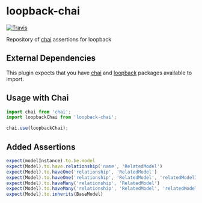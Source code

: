 # loopback-chai
[![Travis](https://img.shields.io/travis/InCuca/loopback-chai/master.svg)](https://travis-ci.org/InCuca/loopback-chai/branches)

Repository of [chai](http://www.chaijs.com) assertions for loopback

## External Dependencies

This plugin expects that you have [chai](http://www.chaijs.com) and [loopback](http://loopback.io) packages available to import.

## Usage with Chai


```js
import chai from 'chai';
import loopbackChai from 'loopback-chai';

chai.use(loopbackChai);
```

## Added Assertions

```js
expect(modelInstance).to.be.model
expect(Model).to.have.relationship('name', 'RelatedModel')
expect(Model).to.haveOne('relationship', 'RelatedModel')
expect(Model).to.haveOne('relationship', 'RelatedModel', 'relatedModelId')
expect(Model).to.haveMany('relationship', 'RelatedModel')
expect(Model).to.haveMany('relationship', 'RelatedModel', 'relatedModelId')
expect(Model).to.inherits(BaseModel)
```

